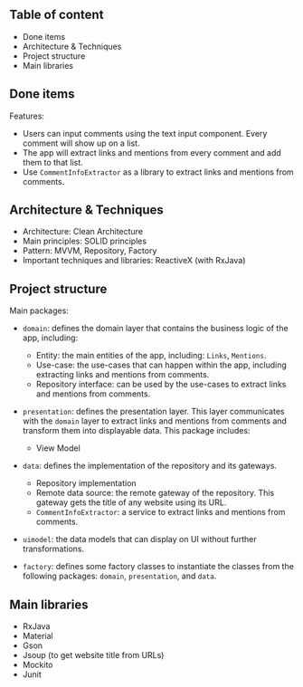 ## Table of content
* Done items
* Architecture & Techniques
* Project structure
* Main libraries

## Done items
Features:
* Users can input comments using the text input component. Every comment will show up on a list. 
* The app will extract links and mentions from every comment and add them to that list.
* Use `CommentInfoExtractor` as a library to extract links and mentions from comments.

## Architecture & Techniques
* Architecture: Clean Architecture
* Main principles: SOLID principles
* Pattern: MVVM, Repository, Factory
* Important techniques and libraries: ReactiveX (with RxJava)

## Project structure
Main packages:
- `domain`: defines the domain layer that contains the business logic of the app, including:
	- Entity: the main entities of the app, including: `Links`, `Mentions`.
	- Use-case: the use-cases that can happen within the app, including extracting links and mentions from comments.
	- Repository interface: can be used by the use-cases to extract links and mentions from comments.

- `presentation`: defines the presentation layer. This layer communicates with the `domain` layer to extract links and mentions from comments and transform them into displayable data. This package includes:
	- View Model
	
- `data`: defines the implementation of the repository and its gateways.
	- Repository implementation
	- Remote data source: the remote gateway of the repository. This gateway gets the title of any website using its URL. 
	- `CommentInfoExtractor`: a service to extract links and mentions from comments.

* `uimodel`: the data models that can display on UI without further transformations.

* `factory`: defines some factory classes to instantiate the classes from the following packages: `domain`, `presentation`, and `data`.



## Main libraries
* RxJava
* Material
* Gson
* Jsoup (to get website title from URLs)
* Mockito
* Junit
